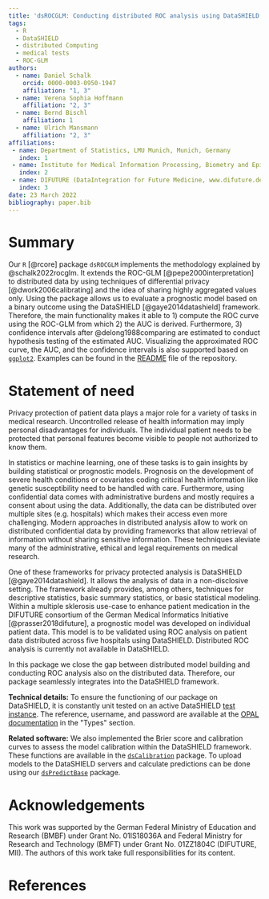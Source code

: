 ```yaml
---
title: 'dsROCGLM: Conducting distributed ROC analysis using DataSHIELD'
tags:
  - R
  - DataSHIELD
  - distributed Computing
  - medical tests
  - ROC-GLM
authors:
  - name: Daniel Schalk
    orcid: 0000-0003-0950-1947
    affiliation: "1, 3"
  - name: Verena Sophia Hoffmann
    affiliation: "2, 3"
  - name: Bernd Bischl
    affiliation: 1
  - name: Ulrich Mansmann
    affiliation: "2, 3"
affiliations:
 - name: Department of Statistics, LMU Munich, Munich, Germany
   index: 1
 - name: Institute for Medical Information Processing, Biometry and Epidemiology, LMU Munich, Munich, Germany
   index: 2
 - name: DIFUTURE (DataIntegration for Future Medicine, www.difuture.de), LMU Munich, Munich, Germany
   index: 3
date: 23 March 2022
bibliography: paper.bib
---
```


# Summary

Our `R` [@rcore] package `dsROCGLM` implements the methodology explained by @schalk2022rocglm. It extends the ROC-GLM [@pepe2000interpretation] to distributed data by using techniques of differential privacy [@dwork2006calibrating] and the idea of sharing highly aggregated values only. Using the package allows us to evaluate a prognostic model based on a binary outcome using the DataSHIELD [@gaye2014datashield] framework. Therefore, the main functionality makes it able to 1) compute the ROC curve using the ROC-GLM from which 2) the AUC is derived. Furthermore, 3) confidence intervals after @delong1988comparing are estimated to conduct hypothesis testing of the estimated AUC. Visualizing the approximated ROC curve, the AUC, and the confidence intervals is also supported based on [`ggplot2`](https://ggplot2.tidyverse.org/reference/ggplot.html). Examples can be found in the [README](https://github.com/difuture-lmu/dsROCGLM) file of the repository.

# Statement of need

Privacy protection of patient data plays a major role for a variety of tasks in medical research. Uncontrolled release of health information may imply personal disadvantages for individuals. The individual patient needs to be protected that personal features become visible to people not authorized to know them.

In statistics or machine learning, one of these tasks is to gain insights by building statistical or prognostic models. Prognosis on the development of severe health conditions or covariates coding critical health information like genetic susceptibility need to be handled with care. Furthermore, using confidential data comes with administrative burdens and mostly requires a consent about using the data. Additionally, the data can be distributed over multiple sites (e.g. hospitals) which makes their access even more challenging. Modern approaches in distributed analysis allow to work on distributed confidential data by providing frameworks that allow retrieval of information without sharing sensitive information. These techniques aleviate many of the administrative, ethical and legal requirements on medical research.

One of these frameworks for privacy protected analysis is DataSHIELD [@gaye2014datashield]. It allows the analysis of data in a non-disclosive setting. The framework already provides, among others, techniques for descriptive statistics, basic summary statistics, or basic statistical modeling. Within a multiple sklerosis use-case to enhance patient medication in the DIFUTURE consortium of the German Medical Informatics Initiative [@prasser2018difuture], a prognostic model was developed on individual patient data. This model is to be validated using ROC analysis on patient data distributed across five hospitals using DataSHIELD. Distributed ROC analysis is currently not available in DataSHIELD.

In this package we close the gap between distributed model building and conducting ROC analysis also on the distributed data. Therefore, our package seamlessly integrates into the DataSHIELD framework.

__Technical details:__ To ensure the functioning of our package on DataSHIELD, it is constantly unit tested on an active DataSHIELD [test instance](opal-demo.obiba.org). The reference, username, and password are available at the [OPAL documentation](opaldoc.obiba.org/en/latest/resources.html) in the "Types" section.

__Related software:__ We also implemented the Brier score and calibration curves to assess the model calibration within the DataSHIELD framework. These functions are available in the [`dsCalibration`](https://github.com/difuture-lmu/dsCalibration) package. To upload models to the DataSHIELD servers and calculate predictions can be done using our [`dsPredictBase`](https://github.com/difuture-lmu/dsPredictBase) package.

# Acknowledgements

This work was supported by the German Federal Ministry of Education and Research (BMBF)
under Grant No. 01IS18036A and Federal Ministry for Research and Technology (BMFT) under
Grant No. 01ZZ1804C (DIFUTURE, MII). The authors of this work take full responsibilities
for its content.

# References

